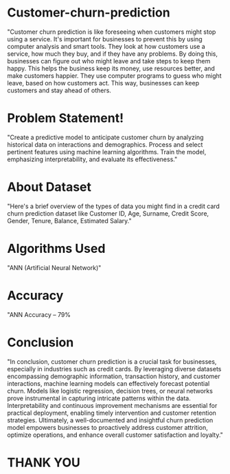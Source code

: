 # Customer-churn-prediction
"Customer churn prediction is like foreseeing when customers might stop using a service. It's important for businesses to prevent this by using computer analysis and smart tools. They look at how customers use a service, how much they buy, and if they have any problems. By doing this, businesses can figure out who might leave and take steps to keep them happy. This helps the business keep its money, use resources better, and make customers happier. They use computer programs to guess who might leave, based on how customers act. This way, businesses can keep customers and stay ahead of others. 
# Problem Statement!
"Create a predictive model to anticipate customer churn by analyzing historical data on interactions and demographics. Process and select pertinent features using machine learning algorithms. Train the model, emphasizing interpretability, and evaluate its effectiveness."
# About Dataset
"Here's a brief overview of the types of data you might find in a credit card churn prediction dataset like Customer ID, Age, Surname, Credit Score, Gender, Tenure, Balance, Estimated Salary."
# Algorithms Used
"ANN (Artificial Neural Network)"
# Accuracy
"ANN Accuracy – 79%
# Conclusion
"In conclusion, customer churn prediction is a crucial task for businesses, especially in industries such as credit cards. By leveraging diverse datasets encompassing demographic information, transaction history, and customer interactions, machine learning models can effectively forecast potential churn. Models like logistic regression, decision trees, or neural networks prove instrumental in capturing intricate patterns within the data. Interpretability and continuous improvement mechanisms are essential for practical deployment, enabling timely intervention and customer retention strategies. Ultimately, a well-documented and insightful churn prediction model empowers businesses to proactively address customer attrition, optimize operations, and enhance overall customer satisfaction and loyalty."

# THANK YOU


